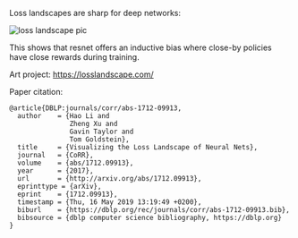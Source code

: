 
Loss landscapes are sharp for deep networks:

![loss landscape pic](linked_data/loss_landscape_pic.png)

This shows that resnet offers an inductive bias where close-by policies have close rewards during training. 

Art project: https://losslandscape.com/

Paper citation:

```
@article{DBLP:journals/corr/abs-1712-09913,
  author    = {Hao Li and
               Zheng Xu and
               Gavin Taylor and
               Tom Goldstein},
  title     = {Visualizing the Loss Landscape of Neural Nets},
  journal   = {CoRR},
  volume    = {abs/1712.09913},
  year      = {2017},
  url       = {http://arxiv.org/abs/1712.09913},
  eprinttype = {arXiv},
  eprint    = {1712.09913},
  timestamp = {Thu, 16 May 2019 13:19:49 +0200},
  biburl    = {https://dblp.org/rec/journals/corr/abs-1712-09913.bib},
  bibsource = {dblp computer science bibliography, https://dblp.org}
}
```
